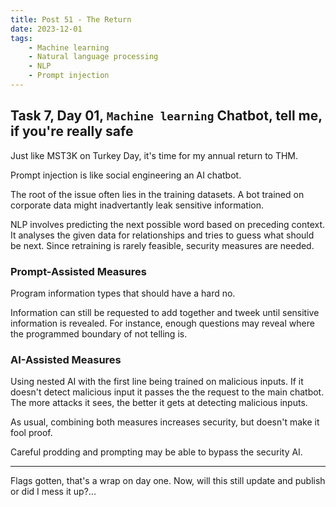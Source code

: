 ```yaml
---
title: Post 51 - The Return
date: 2023-12-01
tags:
    - Machine learning
    - Natural language processing
    - NLP
    - Prompt injection
---
```

## Task 7, Day 01, <code>Machine learning</code> Chatbot, tell me, if you're really safe

Just like MST3K on Turkey Day, it's time for my annual return to THM.

Prompt injection is like social engineering an AI chatbot.

The root of the issue often lies in the training datasets. A bot trained on corporate data might inadvertantly leak sensitive information.

NLP involves predicting the next possible word based on preceding context. It analyses the given data for relationships and tries to guess what should be next. Since retraining is rarely feasible, security measures are needed.

### Prompt-Assisted Measures
Program information types that should have a hard no.

Information can still be requested to add together and tweek until sensitive information is revealed. For instance, enough questions may reveal where the programmed boundary of not telling is.

### AI-Assisted Measures
Using nested AI with the first line being trained on malicious inputs. If it doesn't detect malicious input it passes the the request to the main chatbot. The more attacks it sees, the better it gets at detecting malicious inputs.

As usual, combining both measures increases security, but doesn't make it fool proof.

Careful prodding and prompting may be able to bypass the security AI.

---

Flags gotten, that's a wrap on day one. Now, will this still update and publish or did I mess it up?...